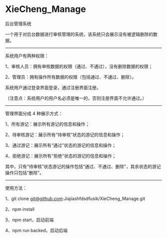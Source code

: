 # XieCheng_Manage

后台管理系统

一个用于对后台数据进行审核管理的系统，该系统只会展示没有被逻辑删除的数据。

---

系统用户有两种权限：

1、审核人员：拥有审核数据的权限（通过、不通过），没有删除数据的权限；

2、管理员：拥有操作所有数据的权限（包括通过、不通过、删除）。

系统用户通过登录界面登录，通过注册界面注册。

（注意点：系统用户的用户名必须是唯一的，否则注册界面不允许通过。）

---

管理界面分成 4 种展示方式：

1、所有游记：展示所有游记的信息和操作；

2、待审核游记：展示所有“待审核”状态的游记的信息和操作；

3、通过游记：展示所有“通过”状态的游记的信息和操作；

4、拒绝游记：展示所有“拒绝”状态的游记的信息和操作；

其中，只有“待审核”状态游记的操作包括“通过、不通过、删除”，其余状态的游记操作只包括“删除”。

---

使用方法：

1、git clone git@github.com:Jiajiashfdsdfusik/XieCheng_Manage.git

2、npm install

3、npm start，启动前端

4、npm run backed，启动后端
